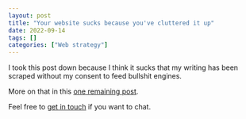 ```yaml
---
layout: post
title: "Your website sucks because you've cluttered it up"
date: 2022-09-14
tags: []
categories: ["Web strategy"]
---
```


I took this post down because I think it sucks that my writing has been scraped without my consent to feed bullshit engines.

More on that in this [one remaining post](/my-final-blog-post).

Feel free to [get in touch](/contact) if you want to chat.
